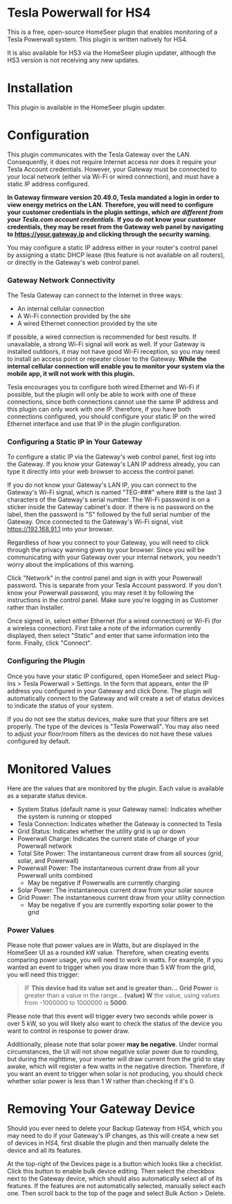 # Tesla Powerwall for HS4

This is a free, open-source HomeSeer plugin that enables monitoring of a Tesla Powerwall system.
This plugin is written natively for HS4.

It is also available for HS3 via the HomeSeer plugin updater, although the HS3 version is not
receiving any new updates.

# Installation

This plugin is available in the HomeSeer plugin updater.

# Configuration

This plugin communicates with the Tesla Gateway over the LAN. Consequently, it does not require
Internet access nor does it require your Tesla Account credentials. However, your Gateway must
be connected to your local network (either via Wi-Fi or wired connection), and must have a static
IP address configured.

**In Gateway firmware version 20.49.0, Tesla mandated a login in order to view energy metrics on
the LAN. Therefore, you will need to configure your customer credentials in the plugin settings,
*which are different from your Tesla.com account credentials.* If you do not know your customer
credentials, they may be reset from the Gateway web panel by navigating to https://your.gateway.ip
and clicking through the security warning.**

You may configure a static IP address either in your router's control panel by assigning a static
DHCP lease (this feature is not available on all routers), or directly in the Gateway's web control
panel.

### Gateway Network Connectivity

The Tesla Gateway can connect to the Internet in three ways:

- An internal cellular connection
- A Wi-Fi connection provided by the site
- A wired Ethernet connection provided by the site

If possible, a wired connection is recommended for best results. If unavailable, a strong Wi-Fi signal
will work as well. If your Gateway is installed outdoors, it may not have good Wi-Fi reception, so you
may need to install an access point or repeater closer to the Gateway. **While the internal cellular
connection will enable you to monitor your system via the mobile app, it will not work with this plugin.**

Tesla encourages you to configure both wired Ethernet and Wi-Fi if possible, but the plugin will only
be able to work with one of these connections, since both connections cannot use the same IP address
and this plugin can only work with one IP. therefore, if you have both connections configured, you should
configure your static IP on the wired Ethernet interface and use that IP in the plugin configuration.

### Configuring a Static IP in Your Gateway

To configure a static IP via the Gateway's web control panel, first log into the Gateway. If you
know your Gateway's LAN IP address already, you can type it directly into your web browser to access
the control panel.

If you do not know your Gateway's LAN IP, you can connect to the Gateway's Wi-Fi
signal, which is named "TEG-###" where ### is the last 3 characters of the Gateway's serial number.
The Wi-Fi password is on a sticker inside the Gateway cabinet's door. If there is no password on the
label, then the password is "S" followed by the full serial number of the Gateway. Once connected to
the Gateway's Wi-Fi signal, visit https://192.168.91.1 into your browser.

Regardless of how you connect to your Gateway, you will need to click through the privacy warning
given by your browser. Since you will be communicating with your Gateway over your internal network,
you needn't worry about the implications of this warning.

Click "Network" in the control panel and sign in with your Powerwall password. This is separate from
your Tesla Account password. If you don't know your Powerwall password, you may reset it by following
the instructions in the control panel. Make sure you're logging in as Customer rather than Installer.

Once signed in, select either Ethernet (for a wired connection) or Wi-Fi (for a wireless connection).
First take a note of the information currently displayed, then select "Static" and enter that same
information into the form. Finally, click "Connect".

### Configuring the Plugin

Once you have your static IP configured, open HomeSeer and select Plug-Ins > Tesla Powerwall > Settings.
In the form that appears, enter the IP address you configured in your Gateway and click Done. The plugin
will automatically connect to the Gateway and will create a set of status devices to indicate the status
of your system.

If you do not see the status devices, make sure that your filters are set properly. The type of the devices
is "Tesla Powerwall". You may also need to adjust your floor/room filters as the devices do not have these
values configured by default.

# Monitored Values

Here are the values that are monitored by the plugin. Each value is available as a separate status device.

- System Status (default name is your Gateway name): Indicates whether the system is running or stopped
- Tesla Connection: Indicates whether the Gateway is connected to Tesla
- Grid Status: Indicates whether the utility grid is up or down
- Powerwall Charge: Indicates the current state of charge of your Powerwall network
- Total Site Power: The instantaneous current draw from all sources (grid, solar, and Powerwall)
- Powerwall Power: The instantaneous current draw from all your Powerwall units combined
	- May be negative if Powerwalls are currently charging
- Solar Power: The instantaneous current draw from your solar source
- Grid Power: The instantaneous current draw from your utility connection
	- May be negative if you are currently exporting solar power to the grid

### Power Values

Please note that power values are in Watts, but are displayed in the HomeSeer UI as a rounded kW value.
Therefore, when creating events comparing power usage, you will need to work in watts. For example, if you
wanted an event to trigger when you draw more than 5 kW from the grid, you will need this trigger:

> IF **This device had its value set and is greater than...** **Grid Power** is greater than a value in the range...
**(value) W** the value, using values from -1000000 to 1000000 is **5000**.

Please note that this event will trigger every two seconds while power is over 5 kW, so you will likely also want
to check the status of the device you want to control in response to power draw.

Additionally, please note that solar power **may be negative**. Under normal circumstances, the UI will not show
negative solar power due to rounding, but during the nighttime, your inverter will draw current from the grid to stay
awake, which will register a few watts in the negative direction. Therefore, if you want an event to trigger when solar
is not producing, you should check whether solar power is less than 1 W rather than checking if it's 0.

# Removing Your Gateway Device

Should you ever need to delete your Backup Gateway from HS4, which you may need to do if your Gateway's IP changes, as
this will create a new set of devices in HS4, first disable the plugin and then manually delete the device and all its
features.

At the top-right of the Devices page is a button which looks like a checklist. Click this button to enable bulk device
editing. Then select the checkbox next to the Gateway device, which should also automatically select all of its features.
If the features are not automatically selected, manually select each one. Then scroll back to the top of the page and
select Bulk Action > Delete.
